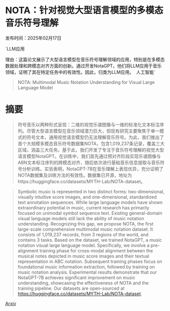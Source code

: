 # NOTA：针对视觉大型语言模型的多模态音乐符号理解

发布时间：2025年02月17日

`LLM应用

理由：这篇论文展示了大型语言模型在音乐符号理解领域的应用，特别是在多模态数据处理和跨模态对齐方面的创新。通过开发NotaGPT，他们将LLM应用于音乐领域，证明了其在特定任务中的有效性。因此，归类为LLM应用。` `人工智能`

> NOTA: Multimodal Music Notation Understanding for Visual Large Language Model

# 摘要

> 符号音乐以两种形式呈现：二维的视觉乐谱图像与一维的标准化文本标注序列。尽管大型语言模型在音乐领域潜力巨大，但现有研究主要聚焦于单一模式的符号文本，通用视觉语言模型仍无法理解音乐符号。为此，我们推出了首个大规模多模态音乐符号数据集NOTA，包含1,019,237条记录，覆盖三大区域，涵盖三大任务。基于此，我们开发了专注于音乐符号理解的视觉大型语言模型NotaGPT。在训练中，我们首先通过预对齐阶段实现乐谱图像与ABN文本标注序列的跨模态对齐，随后依次进行基础音乐信息提取与音乐符号分析训练。实验表明，NotaGPT-7B在音乐理解上表现优异，充分证明了NOTA数据集及训练方法的有效性。数据集已开源，地址为https://huggingface.co/datasets/MYTH-Lab/NOTA-dataset。

> Symbolic music is represented in two distinct forms: two-dimensional, visually intuitive score images, and one-dimensional, standardized text annotation sequences. While large language models have shown extraordinary potential in music, current research has primarily focused on unimodal symbol sequence text. Existing general-domain visual language models still lack the ability of music notation understanding. Recognizing this gap, we propose NOTA, the first large-scale comprehensive multimodal music notation dataset. It consists of 1,019,237 records, from 3 regions of the world, and contains 3 tasks. Based on the dataset, we trained NotaGPT, a music notation visual large language model. Specifically, we involve a pre-alignment training phase for cross-modal alignment between the musical notes depicted in music score images and their textual representation in ABC notation. Subsequent training phases focus on foundational music information extraction, followed by training on music notation analysis. Experimental results demonstrate that our NotaGPT-7B achieves significant improvement on music understanding, showcasing the effectiveness of NOTA and the training pipeline. Our datasets are open-sourced at https://huggingface.co/datasets/MYTH-Lab/NOTA-dataset.

[Arxiv](https://arxiv.org/abs/2502.14893)